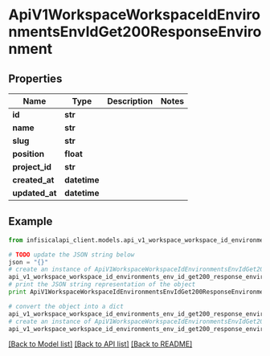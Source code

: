 # ApiV1WorkspaceWorkspaceIdEnvironmentsEnvIdGet200ResponseEnvironment


## Properties
Name | Type | Description | Notes
------------ | ------------- | ------------- | -------------
**id** | **str** |  | 
**name** | **str** |  | 
**slug** | **str** |  | 
**position** | **float** |  | 
**project_id** | **str** |  | 
**created_at** | **datetime** |  | 
**updated_at** | **datetime** |  | 

## Example

```python
from infisicalapi_client.models.api_v1_workspace_workspace_id_environments_env_id_get200_response_environment import ApiV1WorkspaceWorkspaceIdEnvironmentsEnvIdGet200ResponseEnvironment

# TODO update the JSON string below
json = "{}"
# create an instance of ApiV1WorkspaceWorkspaceIdEnvironmentsEnvIdGet200ResponseEnvironment from a JSON string
api_v1_workspace_workspace_id_environments_env_id_get200_response_environment_instance = ApiV1WorkspaceWorkspaceIdEnvironmentsEnvIdGet200ResponseEnvironment.from_json(json)
# print the JSON string representation of the object
print ApiV1WorkspaceWorkspaceIdEnvironmentsEnvIdGet200ResponseEnvironment.to_json()

# convert the object into a dict
api_v1_workspace_workspace_id_environments_env_id_get200_response_environment_dict = api_v1_workspace_workspace_id_environments_env_id_get200_response_environment_instance.to_dict()
# create an instance of ApiV1WorkspaceWorkspaceIdEnvironmentsEnvIdGet200ResponseEnvironment from a dict
api_v1_workspace_workspace_id_environments_env_id_get200_response_environment_from_dict = ApiV1WorkspaceWorkspaceIdEnvironmentsEnvIdGet200ResponseEnvironment.from_dict(api_v1_workspace_workspace_id_environments_env_id_get200_response_environment_dict)
```
[[Back to Model list]](../README.md#documentation-for-models) [[Back to API list]](../README.md#documentation-for-api-endpoints) [[Back to README]](../README.md)


